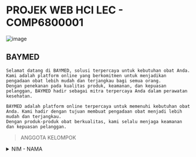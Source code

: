 # PROJEK WEB HCI LEC - COMP6800001

![image](https://github.com/jon-brandy/BayMed/assets/70703371/f5fb51a4-60ad-4b6c-adb2-7b5ab4ccf77a)


## BAYMED

```
Selamat datang di BAYMED, solusi terpercaya untuk kebutuhan obat Anda. Kami adalah platform online yang berkomitmen untuk menjadikan pengadaan obat lebih mudah dan terjangkau bagi semua orang.
Dengan penekanan pada kualitas produk, keamanan, dan kepuasan pelanggan, BAYMED hadir sebagai mitra terpercaya Anda dalam perawatan kesehatan.

BAYMED adalah platform online terpercaya untuk memenuhi kebutuhan obat Anda. Kami hadir dengan tujuan membuat pengadaan obat menjadi lebih mudah dan terjangkau.
Dengan produk-produk obat berkualitas, kami selalu menjaga keamanan dan kepuasan pelanggan.
```

</details>

> ANGGOTA KELOMPOK

<details>
  
  <br>
  <summary>NIM - NAMA</summary>
  
  |No.|NIM|NAMA|
  |:-:|:------:|:------:|
  |1. |2540120603|Nicolas Saputra Gunawan|
  |2. |2540124740|Satya Kusuma|
  |3. |2540124620|Jeffrey Jingga|
  |4. |2540119633|Mikael Wiryamanta Wijaya|
  |5. |2540115181|Pitra Winarianto|
  |6. |2540123082|Steven Liem|
  
</details>
